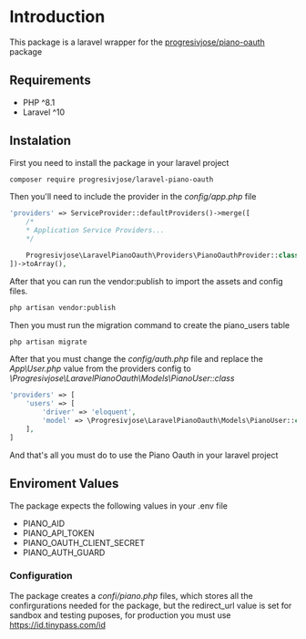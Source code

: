 # Introduction

This package is a laravel wrapper for the [progresivjose/piano-oauth](https://github.com/progresivjose/piano-oauth) package

## Requirements
- PHP ^8.1
- Laravel ^10

## Instalation

First you need to install the package in your laravel project

```bash
composer require progresivjose/laravel-piano-oauth
```

Then you'll need to include the provider in the *config/app.php* file

```php
'providers' => ServiceProvider::defaultProviders()->merge([
    /*
    * Application Service Providers...
    */

    Progresivjose\LaravelPianoOauth\Providers\PianoOauthProvider::class,
])->toArray(),

```

After that you can run the vendor:publish to import the assets and config files.

```bash
php artisan vendor:publish
````

Then you must run the migration command to create the piano_users table

```bash
php artisan migrate
````

After that you must change the *config/auth.php* file and replace the *App\User.php* value from the providers config to *\Progresivjose\LaravelPianoOauth\Models\PianoUser::class*

```php
'providers' => [
    'users' => [
        'driver' => 'eloquent',
        'model' => \Progresivjose\LaravelPianoOauth\Models\PianoUser::class,
    ],
]
````

And that's all you must do to use the Piano Oauth in your laravel project

## Enviroment Values

The package expects the following values in your .env file

- PIANO_AID
- PIANO_API_TOKEN
- PIANO_OAUTH_CLIENT_SECRET
- PIANO_AUTH_GUARD

### Configuration

The package creates a *confi/piano.php* files, which stores all the confirgurations needed for the package, but the redirect_url value is set for sandbox and testing puposes, for production you must use https://id.tinypass.com/id